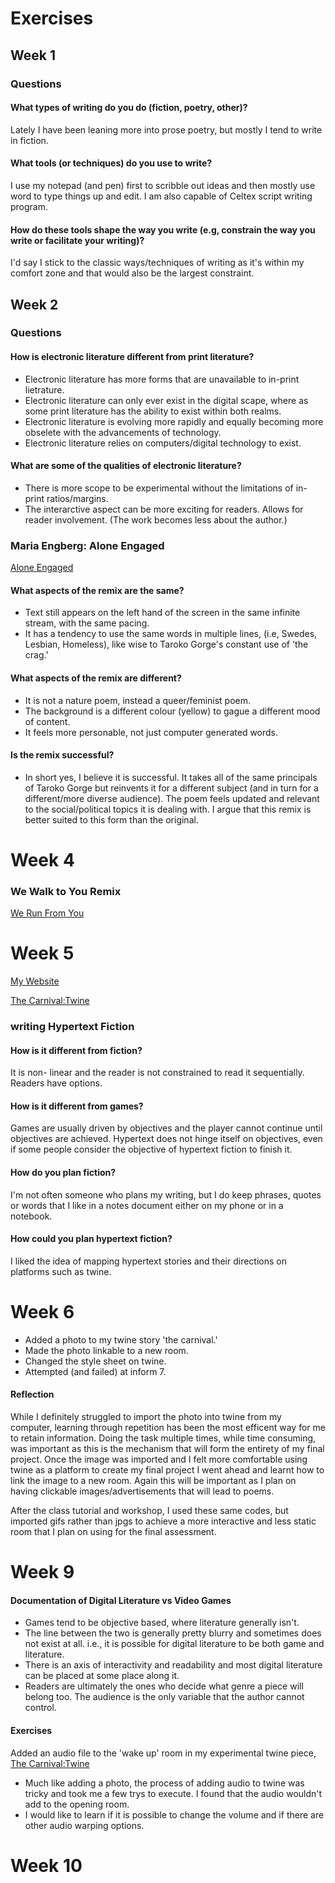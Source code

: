 # Exercises

## Week 1


### Questions

#### What types of writing do you do (fiction, poetry, other)?

Lately I have been leaning more into prose poetry, but mostly I tend to write in fiction. 


#### What tools (or techniques) do you use to write?

I use my notepad (and pen) first to scribble out ideas and then mostly use word to type things up and edit. I am also capable of Celtex script writing program.


#### How do these tools shape the way you write (e.g, constrain the way you write or facilitate your writing)?

I'd say I stick to the classic ways/techniques of writing as it's within my comfort zone and that would also be the largest constraint. 


## Week 2



### Questions 

#### How is electronic literature different from print literature?

- Electronic literature has more forms that are unavailable to in-print lietrature. 
- Electronic literature can only ever exist in the digital scape, where as some print literature has the ability to exist within both realms. 
- Electronic literature is evolving more rapidly and equally becoming more obselete with the advancements of technology. 
- Electronic literature relies on computers/digital technology to exist. 

#### What are some of the qualities of electronic literature?

- There is more scope to be experimental without the limitations of in-print ratios/margins. 
- The interarctive aspect can be more exciting for readers. Allows for reader involvement. (The work becomes less about the author.) 

### Maria Engberg: Alone Engaged

[Alone Engaged](https://nickm.com/taroko_gorge/alone_engaged/)

#### What aspects of the remix are the same?

- Text still appears on the left hand of the screen in the same infinite stream, with the same pacing.
- It has a tendency to use the same words in multiple lines, (i.e, Swedes, Lesbian, Homeless), like wise to Taroko Gorge's constant use of 'the crag.'

#### What aspects of the remix are different?

- It is not a nature poem, instead a queer/feminist poem. 
- The background is a different colour (yellow) to gague a different mood of content. 
- It feels more personable, not just computer generated words. 

#### Is the remix successful?

- In short yes, I believe it is successful. It takes all of the same principals of Taroko Gorge but reinvents it for a different subject (and in turn for a different/more diverse audience). The poem feels updated and relevant to the social/political topics it is dealing with. I argue that this remix is better suited to this form than the original. 

# Week 4

### We Walk to You Remix

[We Run From You](https://shell-mulberry-lingonberry.glitch.me)

# Week 5
[My Website](https://lhobday.github.io/)

[The Carnival:Twine](https://warm-platypus-e033b9.netlify.app)

### writing Hypertext Fiction

#### How is it different from fiction?

It is non- linear and the reader is not constrained to read it sequentially. Readers have options. 

#### How is it different from games?

Games are usually driven by objectives and the player cannot continue until objectives are achieved. Hypertext does not hinge itself on objectives, even if some people consider the objective of hypertext fiction to finish it. 

#### How do you plan fiction?

I'm not often someone who plans my writing, but I do keep phrases, quotes or words that I like in a notes document either on my phone or in a notebook. 

#### How could you plan hypertext fiction?

I liked the idea of mapping hypertext stories and their directions on platforms such as twine. 

# Week 6

- Added a photo to my twine story 'the carnival.'
- Made the photo linkable to a new room. 
- Changed the style sheet on twine. 
- Attempted (and failed) at inform 7. 

#### Reflection 

While I definitely struggled to import the photo into twine from my computer, learning through repetition has been the most efficent way for me to retain information. Doing the task multiple times, while time consuming, was important as this is the mechanism that will form the entirety of my final project. Once the image was imported and I felt more comfortable using twine as a platform to create my final project I went ahead and learnt how to link the image to a new room. Again this will be important as I plan on having clickable images/advertisements that will lead to poems. 

After the class tutorial and workshop, I used these same codes, but imported gifs rather than jpgs to achieve a more interactive and less static room that I plan on using for the final assessment. 

# Week 9

#### Documentation of Digital Literature vs Video Games

- Games tend to be objective based, where literature generally isn't. 
- The line between the two is generally pretty blurry and sometimes does not exist at all. i.e., it is possible for digital literature to be both game and literature. 
- There is an axis of interactivity and readability and most digital literature can be placed at some place along it. 
- Readers are ultimately the ones who decide what genre a piece will belong too. The audience is the only variable that the author cannot control. 

#### Exercises 

Added an audio file to the 'wake up' room in my experimental twine piece, [The Carnival:Twine](https://warm-platypus-e033b9.netlify.app)
- Much like adding a photo, the process of adding audio to twine was tricky and took me a few trys to execute. I found that the audio wouldn't add to the opening room. 
- I would like to learn if it is possible to change the volume and if there are other audio warping options. 

# Week 10 
